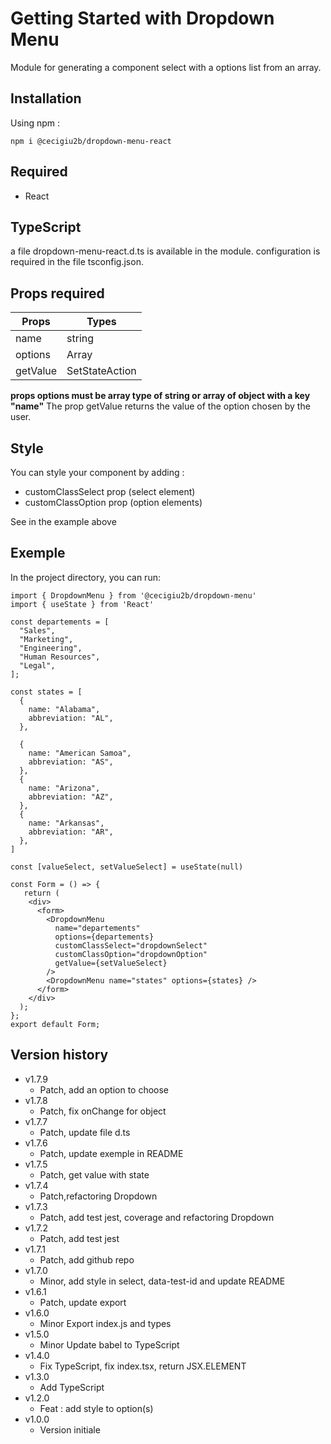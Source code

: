 # Getting Started with Dropdown Menu

Module for generating a component select with a options list from an array.

## Installation

Using npm :

`npm i @cecigiu2b/dropdown-menu-react`

## Required

- React

## TypeScript

a file dropdown-menu-react.d.ts is available in the module.
configuration is required in the file tsconfig.json.

## Props required

| Props    | Types                  |
| -------- | ---------------------- |
| name     | string                 |
| options  | Array                  |
| getValue | SetStateAction<string> |

**props options must be array type of string or array of object with a key "name"**
The prop getValue returns the value of the option chosen by the user.

## Style

You can style your component by adding :

- customClassSelect prop (select element)
- customClassOption prop (option elements)

See in the example above

## Exemple

In the project directory, you can run:

```
import { DropdownMenu } from '@cecigiu2b/dropdown-menu'
import { useState } from 'React'

const departements = [
  "Sales",
  "Marketing",
  "Engineering",
  "Human Resources",
  "Legal",
];

const states = [
  {
    name: "Alabama",
    abbreviation: "AL",
  },

  {
    name: "American Samoa",
    abbreviation: "AS",
  },
  {
    name: "Arizona",
    abbreviation: "AZ",
  },
  {
    name: "Arkansas",
    abbreviation: "AR",
  },
]

const [valueSelect, setValueSelect] = useState(null)

const Form = () => {
   return (
    <div>
      <form>
        <DropdownMenu
          name="departements"
          options={departements}
          customClassSelect="dropdownSelect"
          customClassOption="dropdownOption"
          getValue={setValueSelect}
        />
        <DropdownMenu name="states" options={states} />
      </form>
    </div>
  );
};
export default Form;

```

## Version history

- v1.7.9
  - Patch, add an option to choose
- v1.7.8
  - Patch, fix onChange for object
- v1.7.7
  - Patch, update file d.ts
- v1.7.6
  - Patch, update exemple in README
- v1.7.5
  - Patch, get value with state
- v1.7.4
  - Patch,refactoring Dropdown
- v1.7.3
  - Patch, add test jest, coverage and refactoring Dropdown
- v1.7.2
  - Patch, add test jest
- v1.7.1
  - Patch, add github repo
- v1.7.0
  - Minor, add style in select, data-test-id and update README
- v1.6.1
  - Patch, update export
- v1.6.0
  - Minor Export index.js and types
- v1.5.0
  - Minor Update babel to TypeScript
- v1.4.0
  - Fix TypeScript, fix index.tsx, return JSX.ELEMENT
- v1.3.0
  - Add TypeScript
- v1.2.0
  - Feat : add style to option(s)
- v1.0.0
  - Version initiale
